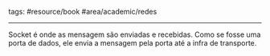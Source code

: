 tags: #resource/book #area/academic/redes 
_____________________

Socket é onde as mensagem são enviadas e recebidas. Como se fosse uma porta de dados, ele envia a mensagem pela porta até a infra de transporte. 